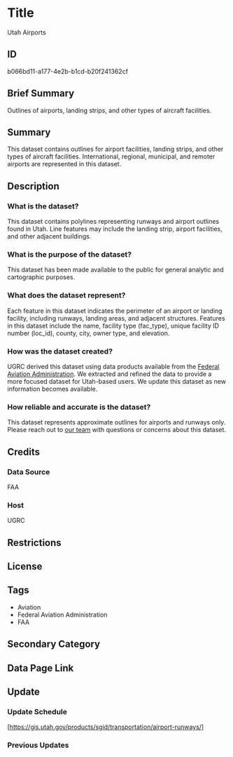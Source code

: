 # Title

Utah Airports

## ID

b066bd11-a177-4e2b-b1cd-b20f241362cf

## Brief Summary

Outlines of airports, landing strips, and other types of aircraft facilities.

## Summary

This dataset contains outlines for airport facilities, landing strips, and other types of aircraft facilities. International, regional, municipal, and remoter airports are represented in this dataset.

## Description

### What is the dataset?

This dataset contains polylines representing runways and airport outlines found in Utah. Line features may include the landing strip, airport facilities, and other adjacent buildings.

### What is the purpose of the dataset?

This dataset has been made available to the public for general analytic and cartographic purposes.

### What does the dataset represent?

Each feature in this dataset indicates the perimeter of an airport or landing facility, including runways, landing areas, and adjacent structures. Features in this dataset include the name, facility type (fac_type), unique facility ID number (loc_id), county, city, owner type, and elevation.

### How was the dataset created?

UGRC derived this dataset using data products available from the [Federal Aviation Administration](https://www.faa.gov/). We extracted and refined the data to provide a more focused dataset for Utah-based users. We update this dataset as new information becomes available.

### How reliable and accurate is the dataset?

This dataset represents approximate outlines for airports and runways only. Please reach out to [our team](https://gis.utah.gov/contact/) with questions or concerns about this dataset.

## Credits

### Data Source

FAA

### Host

UGRC

## Restrictions

## License

## Tags

- Aviation
- Federal Aviation Administration
- FAA

## Secondary Category

## Data Page Link

## Update

### Update Schedule

[https://gis.utah.gov/products/sgid/transportation/airport-runways/]

### Previous Updates
